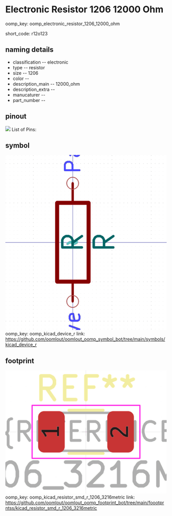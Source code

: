 # Electronic Resistor 1206 12000 Ohm
oomp_key: oomp_electronic_resistor_1206_12000_ohm  

short_code: r12o123
## naming details
* classification -- electronic
* type -- resistor
* size -- 1206
* color -- 
* description_main -- 12000_ohm
* description_extra -- 
* manucaturer -- 
* part_number -- 
## pinout
![](working_pinout_600.png)
List of Pins:

## symbol

![](symbol/0/working/working_600.png)  
oomp_key: oomp_kicad_device_r
link: https://github.com/oomlout/oomlout_oomp_symbol_bot/tree/main/symbols/kicad_device_r


## footprint

![](footprint/0/working/working_600.png)  
oomp_key: oomp_kicad_resistor_smd_r_1206_3216metric
link: https://github.com/oomlout/oomlout_oomp_footprint_bot/tree/main/foootprntss/kicad_resistor_smd_r_1206_3216metric
